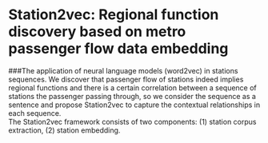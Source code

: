 # Station2vec: Regional function discovery based on metro passenger flow data embedding
###The application of neural language models (word2vec) in stations sequences.
We discover that passenger flow of stations indeed implies regional functions and there is a certain correlation between a sequence of stations the passenger passing through, so we consider the sequence as a sentence and propose Station2vec to capture the contextual relationships in each sequence.<br>
The Station2vec framework consists of two components: (1) station corpus extraction, (2) station embedding.<br>
